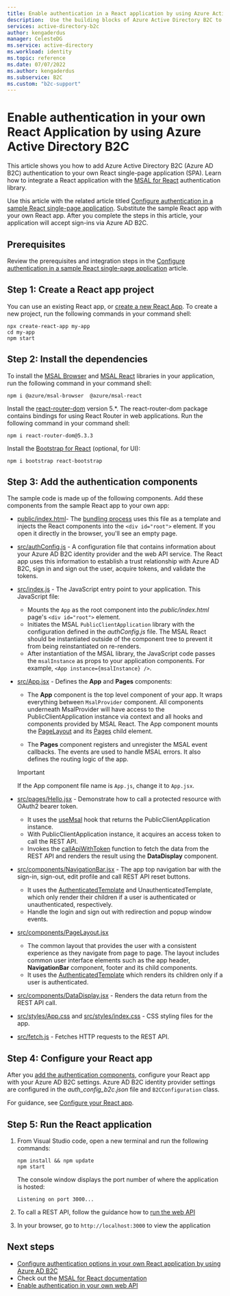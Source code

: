 ```yaml
---
title: Enable authentication in a React application by using Azure Active Directory B2C building blocks
description:  Use the building blocks of Azure Active Directory B2C to sign in and sign up users in a React application.
services: active-directory-b2c
author: kengaderdus
manager: CelesteDG
ms.service: active-directory
ms.workload: identity
ms.topic: reference
ms.date: 07/07/2022
ms.author: kengaderdus
ms.subservice: B2C
ms.custom: "b2c-support"
---
```


# Enable authentication in your own React Application by using Azure Active Directory B2C

This article shows you how to add Azure Active Directory B2C (Azure AD B2C) authentication to your own React single-page application (SPA). Learn how to integrate a React application with the [MSAL for React](https://www.npmjs.com/package/@azure/msal-react) authentication library. 

Use this article with the related article titled [Configure authentication in a sample React single-page application](./configure-authentication-sample-React-spa-app.md). Substitute the sample React app with your own React app. After you complete the steps in this article, your application will accept sign-ins via Azure AD B2C.

## Prerequisites

Review the prerequisites and integration steps in the [Configure authentication in a sample React single-page application](configure-authentication-sample-React-spa-app.md) article.

## Step 1: Create a React app project

You can use an existing React app, or [create a new React App](https://reactjs.org/docs/create-a-new-react-app.html). To create a new project, run the following commands in your command shell:


```
npx create-react-app my-app
cd my-app
npm start
```

## Step 2: Install the dependencies

To install the [MSAL Browser](https://www.npmjs.com/package/@azure/msal-browser) and [MSAL React](https://www.npmjs.com/package/@azure/msal-react) libraries in your application, run the following command in your command shell:

```
npm i @azure/msal-browser  @azure/msal-react 
```

Install the [react-router-dom](https://www.npmjs.com/package/react-router-dom) version 5.*. The react-router-dom package contains bindings for using React Router in web applications. Run the following command in your command shell:

```
npm i react-router-dom@5.3.3
```


Install the [Bootstrap for React](https://www.npmjs.com/package/react-bootstrap) (optional, for UI):

```
npm i bootstrap react-bootstrap    
```

## Step 3: Add the authentication components

The sample code is made up of the following components. Add these components from the sample React app to your own app: 

- [public/index.html](https://github.com/Azure-Samples/ms-identity-javascript-react-tutorial/blob/main/3-Authorization-II/2-call-api-b2c/SPA/public/index.html)- The [bundling process](https://reactjs.org/docs/code-splitting.html) uses this file as a template and injects the React components into the `<div id="root">` element. If you open it directly in the browser, you'll see an empty page. 

- [src/authConfig.js](https://github.com/Azure-Samples/ms-identity-javascript-react-tutorial/blob/main/3-Authorization-II/2-call-api-b2c/SPA/src/authConfig.js) -   A configuration file that contains information about your Azure AD B2C identity provider and the web API service. The React app uses this information to establish a trust relationship with Azure AD B2C, sign in and sign out the user, acquire tokens, and validate the tokens. 

- [src/index.js](https://github.com/Azure-Samples/ms-identity-javascript-react-tutorial/blob/main/3-Authorization-II/2-call-api-b2c/SPA/src/index.js) - The JavaScript entry point to your application. This JavaScript file:
  - Mounts the `App` as the root component into the *public/index.html* page's `<div id="root">` element. 
  - Initiates the MSAL `PublicClientApplication` library with the configuration defined in the *authConfig.js* file.  The MSAL React should be instantiated outside of the component tree to prevent it from being reinstantiated on re-renders. 
  - After instantiation of the MSAL library, the JavaScript code passes the `msalInstance` as props to your application components. For example, `<App instance={msalInstance} />`.

- [src/App.jsx](https://github.com/Azure-Samples/ms-identity-javascript-react-tutorial/blob/main/3-Authorization-II/2-call-api-b2c/SPA/src/App.jsx) - Defines the **App** and **Pages** components: 

  - The **App** component is the top level component of your app. It wraps everything between `MsalProvider` component. All components underneath MsalProvider will have access to the PublicClientApplication instance via context and all hooks and components provided by MSAL React. The App component mounts the [PageLayout](https://github.com/Azure-Samples/ms-identity-javascript-react-tutorial/blob/main/3-Authorization-II/2-call-api-b2c/SPA/src/components/PageLayout.jsx) and its [Pages](https://github.com/Azure-Samples/ms-identity-javascript-react-tutorial/blob/main/3-Authorization-II/2-call-api-b2c/SPA/src/App.jsx#L18) child element.

  - The **Pages** component registers and unregister the MSAL event callbacks. The events are used to handle MSAL errors. It also defines the routing logic of the app. 

  > [!IMPORTANT]
  > If the App component file name is `App.js`, change it to `App.jsx`.

- [src/pages/Hello.jsx](https://github.com/Azure-Samples/ms-identity-javascript-react-tutorial/blob/main/6-AdvancedScenarios/1-call-api-obo/SPA/src/pages/Hello.jsx) - Demonstrate how to call a protected resource with OAuth2 bearer token.
  - It uses the [useMsal](https://github.com/AzureAD/microsoft-authentication-library-for-js/blob/dev/lib/msal-react/docs/hooks.md) hook that returns the PublicClientApplication instance.
  - With PublicClientApplication instance, it acquires an access token to call the REST API.
  - Invokes the [callApiWithToken](https://github.com/Azure-Samples/ms-identity-javascript-react-tutorial/blob/main/3-Authorization-II/2-call-api-b2c/SPA/src/fetch.js) function to fetch the data from the REST API and renders the result using the **DataDisplay** component.

- [src/components/NavigationBar.jsx](https://github.com/Azure-Samples/ms-identity-javascript-react-tutorial/blob/main/3-Authorization-II/2-call-api-b2c/SPA/src/components/NavigationBar.jsx) - The app top navigation bar with the sign-in, sign-out, edit profile and call REST API reset buttons.
  - It uses the [AuthenticatedTemplate](https://github.com/AzureAD/microsoft-authentication-library-for-js/blob/dev/lib/msal-react/docs/getting-started.md#authenticatedtemplate-and-unauthenticatedtemplate) and UnauthenticatedTemplate, which only render their children if a user is authenticated or unauthenticated, respectively.
  - Handle the login and sign out with redirection and popup window events.

- [src/components/PageLayout.jsx](https://github.com/Azure-Samples/ms-identity-javascript-react-tutorial/blob/main/3-Authorization-II/2-call-api-b2c/SPA/src/components/PageLayout.jsx)
  - The common layout that provides the user with a consistent experience as they navigate from page to page. The layout includes common user interface elements such as the app header, **NavigationBar** component, footer and its child components. 
  - It uses the [AuthenticatedTemplate](https://github.com/AzureAD/microsoft-authentication-library-for-js/blob/dev/lib/msal-react/docs/getting-started.md#authenticatedtemplate-and-unauthenticatedtemplate) which renders its children only if a user is authenticated.

- [src/components/DataDisplay.jsx](https://github.com/Azure-Samples/ms-identity-javascript-react-tutorial/blob/main/3-Authorization-II/2-call-api-b2c/SPA/src/components/DataDisplay.jsx) - Renders the data return from the REST API call. 

- [src/styles/App.css](https://github.com/Azure-Samples/ms-identity-javascript-react-tutorial/blob/main/3-Authorization-II/2-call-api-b2c/SPA/src/styles/App.css) and [src/styles/index.css](https://github.com/Azure-Samples/ms-identity-javascript-react-tutorial/blob/main/3-Authorization-II/2-call-api-b2c/SPA/src/styles/index.css) - CSS styling files for the app.

- [src/fetch.js](https://github.com/Azure-Samples/ms-identity-javascript-react-tutorial/blob/main/3-Authorization-II/2-call-api-b2c/SPA/src/fetch.js) - Fetches HTTP requests to the REST API. 

## Step 4: Configure your React app

After you [add the authentication components](#step-3-add-the-authentication-components), configure your React app with your Azure AD B2C settings. Azure AD B2C identity provider settings are configured in the *auth_config_b2c.json* file and `B2CConfiguration` class. 

For guidance, see [Configure your React app](enable-authentication-react-spa-app.md#step-4-configure-your-react-app).

## Step 5: Run the React application

1. From Visual Studio code, open a new terminal and run the following commands:

    ```console
    npm install && npm update
    npm start
    ```

    The console window displays the port number of where the application is hosted:

    ```console
    Listening on port 3000...
    ```

1. To call a REST API, follow the guidance how to [run the web API](configure-authentication-sample-react-spa-app.md#run-the-web-api)

1. In your browser, go to `http://localhost:3000` to view the application


## Next steps

- [Configure authentication options in your own React application by using Azure AD B2C](enable-authentication-React-spa-app-options.md)
- Check out the [MSAL for React documentation](https://github.com/AzureAD/microsoft-authentication-library-for-js/tree/dev/lib/msal-react/docs)
- [Enable authentication in your own web API](enable-authentication-web-api.md)
